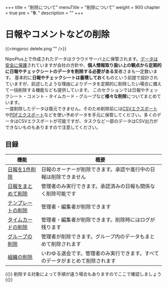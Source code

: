 +++
title = "削除について"
menuTitle = "削除について"
weight = 900
chapter = true
pre = "<b>9. </b>"
description = ""
+++

# 日報やコメントなどの削除

{{<imgproc delete.png "" />}}

NipoPlus上で作成されたデータはクラウドサーバ上に保管されます。[データは安全に保護](/system/security/)されていますが会社の方針や、**個人情報取り扱い上の観点から定期的に日報やチェックシートのデータを削除する必要がある**業者さまも一定数います。
基本的に**日報やチェックシートは蓄積しておく**ものという前提で設計されていますが、前述したような理由によりデータを定期的に削除したい場合に備えて一括削除する機能なども提供しています。
このセクションでは日報やチェックシート・コメント・タイムカード・グループなど**様々な削除**についてまとめています。  
一度削除したデータは復元できません。そのため削除前には[CSVエクスポート](/report/totalling/csv/)や[PDFエクスポート](/report/read/pdf/)などを使い予めデータを手元に保管してください。多くのデータはCSVエクスポートが可能ですが、タスクなど一部のデータはCSV出力ができないものもありますので注意してください。

## 目録

|機能|概要|
|---|---|
|[日報を1件削除](/remove/report/)|日報のオーナーが削除できます。承認や進行中の日報は削除できません|
|[日報をまとめて削除](/remove/reportbatch/)|管理者のみ実行できます。承認済みの日報も関係なく削除可能です|
|[テンプレートの削除](/remove/template/)|管理者・編集者が削除できます|
|[タイムカードの削除](/remove/timecard/)|管理者・編集者が削除できます。削除時にはログが残ります|
|[グループの削除](/remove/group/)|管理者が削除できます。グループ内のデータもまとめて削除されます|
|[組織の削除](/remove/org/)|いわゆる退会です。管理者のみ実行できます。すべてのデータがまとめて削除されます|

{{<alice pos="right" icon="here">}}
削除する対象によって手順が違う場合もありますのでここで確認しましょう
{{</alice>}}
  